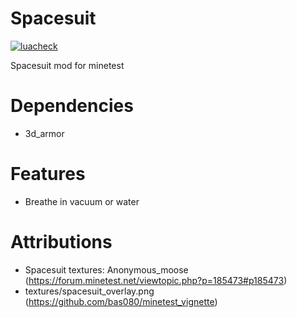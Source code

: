 
# Spacesuit

[![luacheck](https://github.com/mt-mods/spacesuit/workflows/luacheck/badge.svg)](https://github.com/mt-mods/spacesuit/actions)

Spacesuit mod for minetest

# Dependencies
* 3d_armor

# Features
* Breathe in vacuum or water

# Attributions
* Spacesuit textures: Anonymous_moose (https://forum.minetest.net/viewtopic.php?p=185473#p185473)
* textures/spacesuit_overlay.png (https://github.com/bas080/minetest_vignette)
